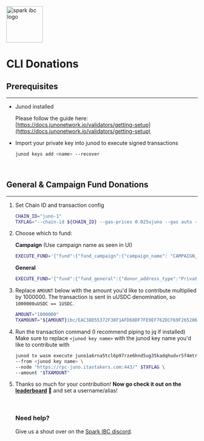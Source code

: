 <img src="https://sparkibc.zone/images/Logo.svg" alt="spark ibc logo" width=96 height=96 >

# CLI Donations

## Prerequisites

---

- Junod installed
    
    Please follow the guide here: [https://docs.junonetwork.io/validators/getting-setup](https://docs.junonetwork.io/validators/getting-setup)
    
- Import your private key into junod to execute signed transactions
    
    ```bash
    junod keys add <name> --recover
    ```
    
    <br>

## General & Campaign Fund Donations

---

1. Set Chain ID and transaction config
    ```bash
    CHAIN_ID="juno-1"
    TXFLAG="--chain-id ${CHAIN_ID} --gas-prices 0.025ujuno --gas auto --gas-adjustment 1.3 --broadcast-mode block"
    ```
2. Choose which to fund:

    **Campaign** (Use campaign name as seen in UI)
    ```bash
    EXECUTE_FUND='{"fund":{"fund_campaign":{"campaign_name": "CAMPAIGN_NAME_HERE","donor_address_type":"Private"}}}'
    ```
    **General**
    ```bash
    EXECUTE_FUND='{"fund":{"fund_general":{"donor_address_type":"Private"}}}'
    ```

3. Replace `AMOUNT` below with the amount you'd like to contribute multiplied by 1000000. The transaction is sent in uUSDC denomination, so `1000000uUSDC == 1USDC`.

    ```bash
    AMOUNT="1000000"
    TXAMOUNT="${AMOUNT}ibc/EAC38D55372F38F1AFD68DF7FE9EF762DCF69F26520643CF3F9D292A738D8034"
    ```

4. Run the transaction command (I recommend piping to jq if installed)
    Make sure to replace `<junod key name>` with the junod key name you'd like to contribute with

    ```bash
    junod tx wasm execute juno1a6rna5tcl6p97rze6hnd5ug35kadqhudvr5f4mtr6s0yd5mruhss8gzrdy "$EXECUTE_FUND" \
    --from <junod key name> \
    --node "https://rpc-juno.itastakers.com:443/" $TXFLAG \
    --amount "$TXAMOUNT"
    ```

5. Thanks so much for your contribution! **Now go check it out on the [leaderboard](https://sparkibc.zone/leaderboard) 🏅** and set a username/alias!

    <br>

    ### Need help?
    Give us a shout over on the [Spark IBC discord](https://discord.gg/RkxcNDtvkJ).